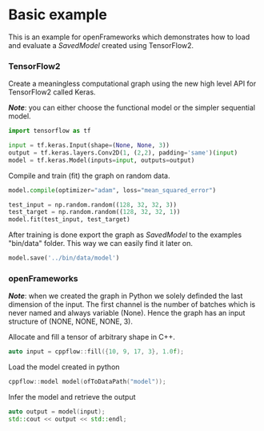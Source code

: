 # Basic example

This is an example for openFrameworks which demonstrates how to load and evaluate a _SavedModel_ created using TensorFlow2.

### TensorFlow2
Create a meaningless computational graph using the new high level API for TensorFlow2 called Keras. 

***Note***: you can either choose the functional model or the simpler sequential model.
```python
import tensorflow as tf

input = tf.keras.Input(shape=(None, None, 3))
output = tf.keras.layers.Conv2D(1, (2,2), padding='same')(input)
model = tf.keras.Model(inputs=input, outputs=output)
```
Compile and train (fit) the graph on random data.
```python
model.compile(optimizer="adam", loss="mean_squared_error")

test_input = np.random.random((128, 32, 32, 3))
test_target = np.random.random((128, 32, 32, 1))
model.fit(test_input, test_target)
```
After training is done export the graph as _SavedModel_ to the examples "bin/data" folder. This way we can easily find it later on.
```python
model.save('../bin/data/model')
```

### openFrameworks

***Note***: when we created the graph in Python we solely definded the last dimension of the input. The first channel is the number of batches which is never named and always variable (None). Hence the graph has an input structure of (NONE, NONE, NONE, 3).

Allocate and fill a tensor of arbitrary shape in C++.
```c++
auto input = cppflow::fill({10, 9, 17, 3}, 1.0f);
```
Load the model created in python
```c++
cppflow::model model(ofToDataPath("model"));
```
Infer the model and retrieve the output
```c++
auto output = model(input);
std::cout << output << std::endl;
```
